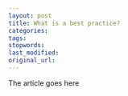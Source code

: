 ```yaml
---
layout: post
title: What is a best practice?
categories:
tags:
stopwords:
last_modified:
original_url: 
---
```


The article goes here

